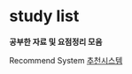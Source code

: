 # study list
**공부한 자료 및 요점정리 모음**

Recommend System 
[추천시스템 ](https://drive.google.com/file/d/1IMbaYnSm2kBX6_1fiVyCRWlseDSaBb08/view?usp=sharing)
<!--stackedit_data:
eyJoaXN0b3J5IjpbNDY4NDc5MjU3XX0=
-->